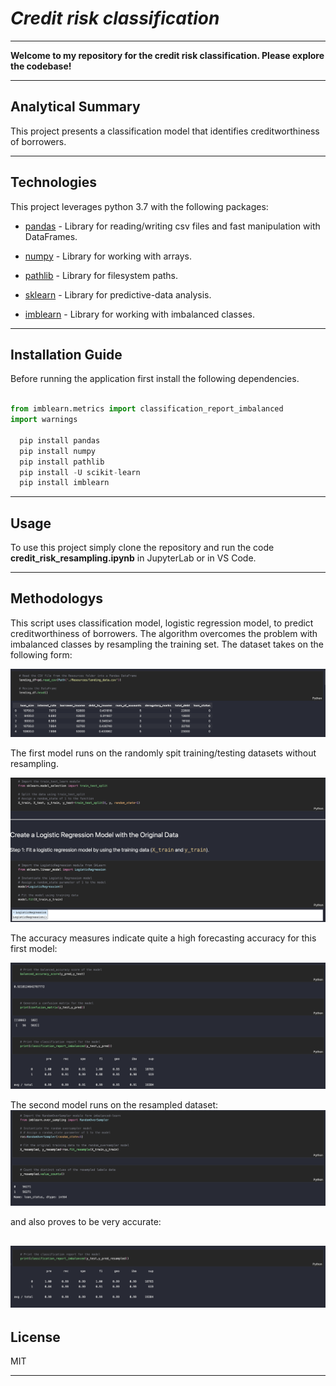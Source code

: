 # *Credit risk classification*
---

**Welcome to my repository for the credit risk classification. Please explore the codebase!** <br />

---
## Analytical Summary

This project presents a classification model that identifies creditworthiness of borrowers. 

---

## Technologies

This project leverages python 3.7 with the following packages:

* [pandas](https://pandas.pydata.org) - Library for reading/writing csv files and fast manipulation with DataFrames.

* [numpy](https://numpy.org/) - Library for working with arrays.

* [pathlib](https://docs.python.org/3/library/pathlib.html) - Library for filesystem paths.

* [sklearn](https://scikit-learn.org/stable/) - Library for predictive-data analysis.

* [imblearn](https://imbalanced-learn.org/stable/) - Library for working with imbalanced classes.
---

## Installation Guide

Before running the application first install the following dependencies.

```python

from imblearn.metrics import classification_report_imbalanced
import warnings

  pip install pandas
  pip install numpy
  pip install pathlib
  pip install -U scikit-learn
  pip install imblearn

```
---

## Usage

To use this project simply clone the repository and run the code **credit_risk_resampling.ipynb** in JupyterLab or in VS Code.

---

## Methodologys
This script uses classification model, logistic regression model, to predict creditworthiness of borrowers. The algorithm overcomes the problem with imbalanced classes by resampling the training set.
The dataset takes on the following form:

![snippet of our code](Images/image1.png)

The first model runs on the randomly spit training/testing datasets without resampling.

![snippet of our code](Images/image2.png)

The accuracy measures indicate quite a high forecasting accuracy for this first model:

![snippet of our code](Images/image3.png)

The second model runs on the resampled dataset:
![snippet of our code](Images/image4.png)

and also proves to be very accurate:

![snippet of our code](Images/image5.png)
---

## License

MIT

---


 
